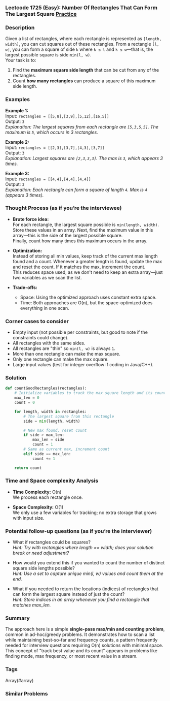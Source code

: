 ### Leetcode 1725 (Easy): Number Of Rectangles That Can Form The Largest Square [Practice](https://leetcode.com/problems/number-of-rectangles-that-can-form-the-largest-square)

### Description  
Given a list of rectangles, where each rectangle is represented as `[length, width]`, you can cut squares out of these rectangles. From a rectangle `[l, w]`, you can form a square of side `k` where `k ≤ l` and `k ≤ w`—that is, the largest possible square is side `min(l, w)`.  
Your task is to:
1. Find the **maximum square side length** that can be cut from any of the rectangles.
2. Count **how many rectangles** can produce a square of this maximum side length.

### Examples  

**Example 1:**  
Input: `rectangles = [[5,8],[3,9],[5,12],[16,5]]`  
Output: `3`  
*Explanation: The largest squares from each rectangle are `[5,3,5,5]`. The maximum is `5`, which occurs in 3 rectangles.*

**Example 2:**  
Input: `rectangles = [[2,3],[3,7],[4,3],[3,7]]`  
Output: `3`  
*Explanation: Largest squares are `[2,3,3,3]`. The max is `3`, which appears 3 times.*

**Example 3:**  
Input: `rectangles = [[4,4],[4,4],[4,4]]`  
Output: `3`  
*Explanation: Each rectangle can form a square of length `4`. Max is `4` (appears 3 times).*

### Thought Process (as if you’re the interviewee)  
- **Brute force idea:**  
  For each rectangle, the largest square possible is `min(length, width)`. Store these values in an array.
  Next, find the maximum value in this array—this is the side of the largest possible square.  
  Finally, count how many times this maximum occurs in the array.

- **Optimization:**  
  Instead of storing all min values, keep track of the current max length found and a count. Whenever a greater length is found, update the max and reset the count. If it matches the max, increment the count.  
  This reduces space used, as we don't need to keep an extra array—just two variables as we scan the list.

- **Trade-offs:**  
  - Space: Using the optimized approach uses constant extra space.
  - Time: Both approaches are O(n), but the space-optimized does everything in one scan.


### Corner cases to consider  
- Empty input (not possible per constraints, but good to note if the constraints could change).
- All rectangles with the same sides.
- All rectangles are "thin" so `min(l, w)` is always `1`.
- More than one rectangle can make the max square.
- Only one rectangle can make the max square.
- Large input values (test for integer overflow if coding in Java/C++).

### Solution

```python
def countGoodRectangles(rectangles):
    # Initialize variables to track the max square length and its count
    max_len = 0
    count = 0

    for length, width in rectangles:
        # The largest square from this rectangle
        side = min(length, width)

        # New max found, reset count
        if side > max_len:
            max_len = side
            count = 1
        # Same as current max, increment count
        elif side == max_len:
            count += 1

    return count
```

### Time and Space complexity Analysis  

- **Time Complexity:** O(n)  
  We process each rectangle once.

- **Space Complexity:** O(1)  
  We only use a few variables for tracking; no extra storage that grows with input size.


### Potential follow-up questions (as if you’re the interviewer)  

- What if rectangles could be squares?  
  *Hint: Try with rectangles where length == width; does your solution break or need adjustment?*

- How would you extend this if you wanted to count the number of distinct square side lengths possible?  
  *Hint: Use a set to capture unique min(l, w) values and count them at the end.*

- What if you needed to return the locations (indices) of rectangles that can form the largest square instead of just the count?  
  *Hint: Store indices in an array whenever you find a rectangle that matches max_len.*

### Summary
The approach here is a simple **single-pass max/min and counting problem**, common in ad-hoc/greedy problems. It demonstrates how to scan a list while maintaining best-so-far and frequency counts, a pattern frequently needed for interview questions requiring O(n) solutions with minimal space. This concept of "track best value and its count" appears in problems like finding mode, max frequency, or most recent value in a stream.

### Tags
Array(#array)

### Similar Problems
